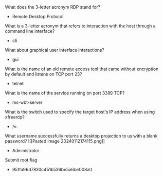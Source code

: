 

What does the 3-letter acronym RDP stand for?
- Remote Desktop Protocol


What is a 3-letter acronym that refers to interaction with the host through a command line interface?
- cli


What about graphical user interface interactions?
- gui


What is the name of an old remote access tool that came without encryption by default and listens on TCP port 23?
- telnet


What is the name of the service running on port 3389 TCP?
- ms-wbt-server


What is the switch used to specify the target host's IP address when using xfreerdp?
- /v:


What username successfully returns a desktop projection to us with a blank password?
![[Pasted image 20240112174115.png]]
- Administrator


Submit root flag
- 951fa96d7830c451b536be5a6be008a0